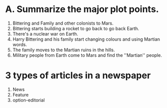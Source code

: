 # A. Summarize the major plot points.
1. Bittering and Family and other colonists to Mars.
2. Bittering starts building a rocket to go back to go back Earth.
3. There's a nuclear war on Earth.
4. Harry Bittering and his family start changing colours and using Martian words.
5. The family moves to the Martian ruins in the hills.
6. Military people from Earth come to Mars and find the ''Martian'' people.
# 3 types of articles in a newspaper

1. News
2. Feature
3. option-editorial
